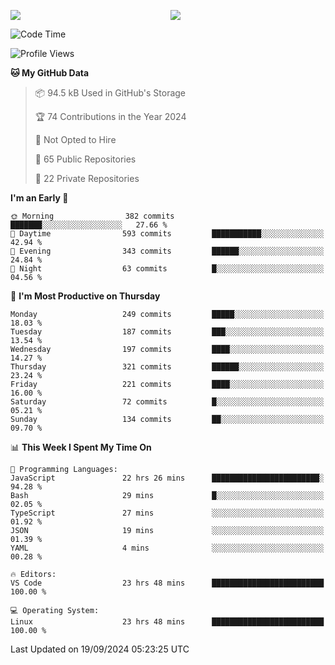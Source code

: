 <p style="display:flex;align-items:center;column-gap:0.5rem;" align="center">
  <img style="flex-grow:1;align-self:stretch;object-fit:cover;"  src ="https://github-readme-stats.vercel.app/api?username=gnoluv9x&show_icons=true&count_private=true&theme=chartreuse-dark&hide_border=true">
  <img style="flex-grow:1;align-self:stretch;object-fit:cover;"src ="https://github-readme-stats.vercel.app/api/top-langs/?username=gnoluv9x&layout=compact&hide_border=true&theme=chartreuse-dark&&langs_count=6&hide=jupyter%20notebook,tex,css,php&exclude_repo=Pacman-AI">
</p>

<!--START_SECTION:waka-->
![Code Time](http://img.shields.io/badge/Code%20Time-827%20hrs%2055%20mins-blue)

![Profile Views](http://img.shields.io/badge/Profile%20Views-0-blue)

**🐱 My GitHub Data** 

> 📦 94.5 kB Used in GitHub's Storage 
 > 
> 🏆 74 Contributions in the Year 2024
 > 
> 🚫 Not Opted to Hire
 > 
> 📜 65 Public Repositories 
 > 
> 🔑 22 Private Repositories 
 > 
**I'm an Early 🐤** 

```text
🌞 Morning                382 commits         ███████░░░░░░░░░░░░░░░░░░   27.66 % 
🌆 Daytime                593 commits         ███████████░░░░░░░░░░░░░░   42.94 % 
🌃 Evening                343 commits         ██████░░░░░░░░░░░░░░░░░░░   24.84 % 
🌙 Night                  63 commits          █░░░░░░░░░░░░░░░░░░░░░░░░   04.56 % 
```
📅 **I'm Most Productive on Thursday** 

```text
Monday                   249 commits         █████░░░░░░░░░░░░░░░░░░░░   18.03 % 
Tuesday                  187 commits         ███░░░░░░░░░░░░░░░░░░░░░░   13.54 % 
Wednesday                197 commits         ████░░░░░░░░░░░░░░░░░░░░░   14.27 % 
Thursday                 321 commits         ██████░░░░░░░░░░░░░░░░░░░   23.24 % 
Friday                   221 commits         ████░░░░░░░░░░░░░░░░░░░░░   16.00 % 
Saturday                 72 commits          █░░░░░░░░░░░░░░░░░░░░░░░░   05.21 % 
Sunday                   134 commits         ██░░░░░░░░░░░░░░░░░░░░░░░   09.70 % 
```


📊 **This Week I Spent My Time On** 

```text
💬 Programming Languages: 
JavaScript               22 hrs 26 mins      ████████████████████████░   94.28 % 
Bash                     29 mins             █░░░░░░░░░░░░░░░░░░░░░░░░   02.05 % 
TypeScript               27 mins             ░░░░░░░░░░░░░░░░░░░░░░░░░   01.92 % 
JSON                     19 mins             ░░░░░░░░░░░░░░░░░░░░░░░░░   01.39 % 
YAML                     4 mins              ░░░░░░░░░░░░░░░░░░░░░░░░░   00.28 % 

🔥 Editors: 
VS Code                  23 hrs 48 mins      █████████████████████████   100.00 % 

💻 Operating System: 
Linux                    23 hrs 48 mins      █████████████████████████   100.00 % 
```


 Last Updated on 19/09/2024 05:23:25 UTC
<!--END_SECTION:waka-->

